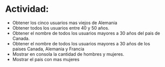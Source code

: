 # Actividad:
- Obtener los cinco usuarios mas viejos de Alemania
- Obtener todos los usuarios entre 40 y 50 años.
- Obtener el nombre de todos los usuarios mayores a 30 años del pais de Canada.
- Obtener el nombre de todos los usuarios mayores a 30 años de los paises Canada, Alemania y Francia
- Mostrar en consola la cantidad de hombres y mujeres.
- Mostrar el pais con mas mujeres
